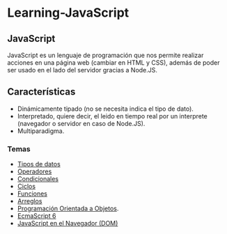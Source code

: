 # Learning-JavaScript
## JavaScript
JavaScript es un lenguaje de programación que nos permite realizar acciones en una página web (cambiar en HTML y CSS), además de poder ser usado en el lado del servidor gracias a Node.JS.
## Características
- Dinámicamente tipado (no se necesita indica el tipo de dato).
- Interpretado, quiere decir, el leido en tiempo real por un interprete (navegador o servidor en caso de Node.JS).
- Multiparadigma.

### Temas
- [Tipos de datos](datatypes.md)
- [Operadores](Operators.md)
- [Condicionales](conditionals.md)
- [Ciclos](Loops.md)
- [Funciones](Functions.md)
- [Arreglos](Arrays.md)
- [Programación Orientada a Objetos](POO.md).
- [EcmaScript 6](ECMAScript6/summary.md)
- [JavaScript en el Navegador (DOM)](DOM/JSDOM.md)